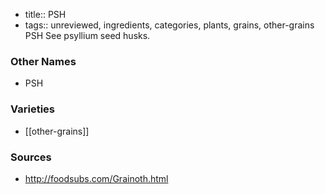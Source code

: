 - title:: PSH
- tags:: unreviewed, ingredients, categories, plants, grains, other-grains
PSH See psyllium seed husks.

### Other Names

* PSH

### Varieties

* [[other-grains]]

### Sources
* http://foodsubs.com/Grainoth.html
